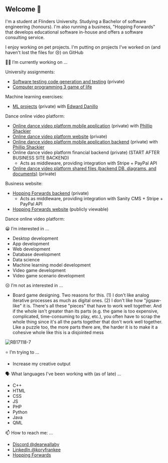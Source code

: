## Welcome 👋

I'm a student at Flinders University. Studying a Bachelor of software engineering (honours). I'm also running a business, "Hopping Forwards" that develops educational software in-house and offers a software consulting service. 

I enjoy working on pet projects. I'm putting on projects I've worked on (and haven't lost the files for 😢) on GitHub

👨‍💻 I’m currently working on ...

University assignments:
* [Software testing code generation and testing](https://github.com/ProjectsKoryHasWorkedOn/2025_Software_Testing_Code_Generation_And_Testing) (private)
* [Computer programming 3 game of life](https://github.com/ProjectsKoryHasWorkedOn/2025_Game_of_life)

Machine learning exercises:
* [ML projects](https://github.com/ProjectsKoryHasWorkedOn/2025_ML_Projects) (private) with [Edward Danillo](https://github.com/ed-cordero)

Dance online video platform:
* [Online dance video platform mobile application](https://github.com/ProjectsKoryHasWorkedOn/DanceSyllabusesApp_2024) (private) with [Phillip Shackier](https://github.com/CppPhil)
* [Online dance video platform website](https://dancesyllabuses.com) (private)
* [Online dance video platform mobile application backend](https://github.com/ProjectsKoryHasWorkedOn/2024_Dance_Syllabuses_App_Backend) (private) with [Phillip Shackier](https://github.com/CppPhil)
* Online dance video platform financial backend (private) (START AFTER BUSINESS SITE BACKEND)
  * Acts as middleware, providing integration with Stripe + PayPal API
* [Online dance video platform shared files (backend DB, diagrams, and documents)](https://github.com/ProjectsKoryHasWorkedOn/2024_Dance_Syllabuses_App_Backend_Data) (private)

Business website:
* [Hopping Forwards backend](https://github.com/ProjectsKoryHasWorkedOn/2024_Hopping_Forwards_Server) (private)
  * Acts as middleware, providing integration with Sanity CMS + Stripe + PayPal API
* [Hopping Forwards website](https://hoppingforwards.com/) (publicly viewable)

Dance online video platform:

😀 I’m interested in ...
* Desktop development
* App development
* Web development
* Database development
* Data science
* Machine learning model development
* Video game development
* Video game scenario development

😒 I’m not as interested in ...
* Board game designing. Two reasons for this. (1) I don't like analog iterative processes as much as digital ones. (2) I don't like how "jigsaw-like" it is. There's all these "pieces" that have to work well together. And if the whole isn't greater than its parts (e.g. the game is too expensive, complicated, time-consuming to play, etc.), you often have to scrap the whole thing since it's all the parts together that don't work well together. Like a puzzle too, the more parts there are, the harder it is to make it a cohesive whole like this is a disjointed mess

![RB17118-7](https://github.com/user-attachments/assets/46108138-2a1a-40e8-9f06-2c7491b5218b)

⭐ I’m trying to ...
* Increase my creative output
  
🗣️ What languages I've been working with (as of late) ...
* C++
* HTML
* CSS
* JS
* PHP
* Python
* Java
* QML

📫 How to reach me: ...
* [Discord @dearwallaby](https://discord.com/users/users/351352351870943233)
* [LinkedIn @koryfrankee](https://www.linkedin.com/in/koryfrankee/)
* [Hopping Forwards](https://hoppingforwards.com/)






